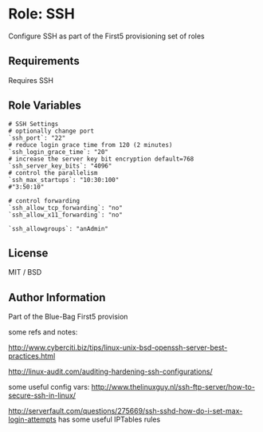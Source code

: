Role: SSH
========

Configure SSH as part of the First5 provisioning set of roles


Requirements
------------
Requires SSH

Role Variables
--------------

    # SSH Settings
    # optionally change port
    `ssh_port`: "22"
    # reduce login grace time from 120 (2 minutes)
    `ssh_login_grace_time`: "20"
    # increase the server key bit encryption default=768
    `ssh_server_key_bits`: "4096"
    # control the parallelism
    `ssh_max_startups`: "10:30:100"
    #"3:50:10"

    # control forwarding
    `ssh_allow_tcp_forwarding`: "no"
    `ssh_allow_x11_forwarding`: "no"

    `ssh_allowgroups`: "anAdmin"


License
-------

MIT / BSD

Author Information
------------------

Part of the Blue-Bag First5 provision

some refs and notes:

http://www.cyberciti.biz/tips/linux-unix-bsd-openssh-server-best-practices.html

http://linux-audit.com/auditing-hardening-ssh-configurations/

some useful config vars: http://www.thelinuxguy.nl/ssh-ftp-server/how-to-secure-ssh-in-linux/


http://serverfault.com/questions/275669/ssh-sshd-how-do-i-set-max-login-attempts
has some useful IPTables rules

